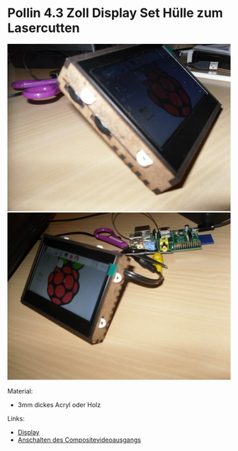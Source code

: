 Pollin 4.3 Zoll Display Set Hülle zum Lasercutten
=================================================

![](display_potis_v2.jpg)
![](display_and_raspi_v2.jpg)

Material: 

- 3mm dickes Acryl oder Holz

Links:
- [Display](http://www.pollin.de/shop/dt/NDgwOTc4OTk-/Bauelemente_Bauteile/Aktive_Bauelemente/Displays/4_3_10_9_cm_Display_Set_JD43T30_C_MEX043TM_40D_HYO_CO_CVBS.html)
- [Anschalten des Compositevideoausgangs](../raspberry_pi_composite_display)